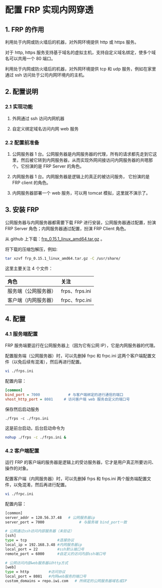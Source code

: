 # 配置 FRP 实现内网穿透

## 1. FRP 的作用

利用处于内网或防火墙后的机器，对外网环境提供 http 或 https 服务。

对于 http, https 服务支持基于域名的虚拟主机，支持自定义域名绑定，使多个域名可以共用一个 80 端口。

利用处于内网或防火墙后的机器，对外网环境提供 tcp 和 udp 服务，例如在家里通过 ssh 访问处于公司内网环境内的主机。

## 2. 配置说明

### 2.1 实现功能

1. 外网通过 ssh 访问内网机器

2. 自定义绑定域名访问内网 web 服务

### 2.2 配置前准备

1. 公网服务器 1 台。公网服务器是内网服务器的代理，所有的请求都先走到它这里，然后被它转到内网服务器，从而实现外网间接访问内网服务器的共嗯那个。它扮演的是 FRP Server 的角色。

2. 内网服务器 1 台。内网服务器是逻辑上的真正的被访问服务， 它扮演的是 FRP client 的角色。

3. 内网服务器部署一个 web 服务，可以用 tomcat 模拟，这里就不演示了。

## 3. 安装 FRP

公网服务器与内网服务器都需要下载 FRP 进行安装，公网服务器通过配置，扮演 FRP Server 角色；内网服务器通过配置，扮演 FRP Client 角色。

从 github 上下载：[frp_0.15.1_linux_amd64.tar.gz](
https://github.com/fatedier/frp/releases/download/v0.15.1/frp_0.15.1_linux_amd64.tar.gz) 。

将下载的压缩包解压，例如:

```sh
tar xzvf frp_0.15.1_linux_amd64.tar.gz -C /usr/share/
```

这里主要关注 4 个文件：

| 角色                 | 关注           |
| :------------------- | :------------- |
| 服务端（公网服务器） | frps、frps.ini |
| 客户端（内网服务器） | frpc、frpc.ini |

## 4. 配置

### 4.1 服务端配置

FRP 服务端要运行在公网服务器上（因为它有公网 IP），它是内网服务器的代理。

配置服务端（公网服务器）时，可以先删掉 frpc 和 frpc.ini 这两个客户端配置文件（以免后续有混淆），然后再进行配置。

```sh
vi ./frps.ini
```

配置内容：

```ini
[common]
bind_port = 7000             # 与客户端绑定的进行通信的端口
vhost_http_port = 8081     # 访问客户端 web 服务自定义的端口号
```

保存然后启动服务

```
./frps -c ./frps.ini
```

这是前台启动，后台启动命令为

```sh
nohup ./frps -c ./frps.ini &
```


### 4.2 客户端配置

运行 FRP 的客户端的服务器是逻辑上的受访服务器，它才是用户真正所要访问、操作的对象。

配置客户端（内网服务器）时，可以先删掉 frps 和 frps.ini 两个服务端配置文件，以免混淆，然后再进行配置。

```sh
vi ./frpc.ini
```

配置内容：

```sh
[common]
server_addr = 120.56.37.48   # 公网服务器ip
server_port = 7000                # 与服务端 bind_port一致
 
# 公网通过ssh访问内部服务器（未验证）
[ssh]
type = tcp              #连接协议
local_ip = 192.168.3.48 #内网服务器ip
local_port = 22         #ssh默认端口号
remote_port = 6000      #自定义的访问内部ssh端口号
 
# 公网访问内部web服务器以http方式
[web]
type = http         #访问协议
local_port = 8081   #内网web服务的端口号
custom_domains = repo.iwi.com   # 所绑定的公网服务器域名或IP
```